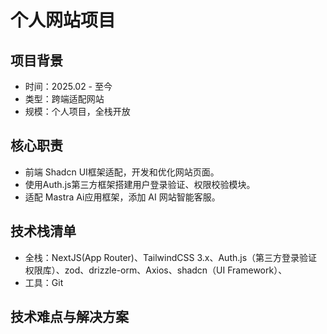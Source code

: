 # 个人网站项目

## 项目背景
- 时间：2025.02 - 至今
- 类型：跨端适配网站
- 规模：个人项目，全栈开放

## 核心职责
- 前端 Shadcn UI框架适配，开发和优化网站页面。
- 使用Auth.js第三方框架搭建用户登录验证、权限校验模块。
- 适配 Mastra Ai应用框架，添加 AI 网站智能客服。

## 技术栈清单
- 全栈：NextJS(App Router)、TailwindCSS 3.x、Auth.js（第三方登录验证权限库）、zod、drizzle-orm、Axios、shadcn（UI Framework）、
- 工具：Git

## 技术难点与解决方案
